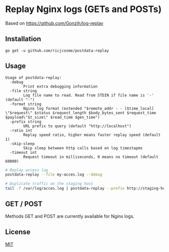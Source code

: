 # Replay Nginx logs (GETs and POSTs)
Based on https://github.com/Gonzih/log-replay

## Installation

```
go get -u github.com/ricjcosme/postdata-replay
```

## Usage

```
Usage of postdata-replay:
  -debug
    	Print extra debugging information
  -file string
    	Log file name to read. Read from STDIN if file name is '-' (default "-")
  -format string
    	Nginx log format (extended "$remote_addr - - [$time_local] \"$request\" $status $request_length $body_bytes_sent $request_time $payload\"$t_size\" $read_time $gen_time")
  -prefix string
    	URL prefix to query (default "http://localhost")
  -ratio int
    	Replay speed ratio, higher means faster replay speed (default 1)
  -skip-sleep
    	Skip sleep between http calls based on log timestapms
  -timeout int
    	Request timeout in milliseconds, 0 means no timeout (default 60000)
```

```bash
# Replay access log
postdata-replay --file my-acces.log --debug

# Duplicate traffic on the staging host
tail -f /var/log/acces.log | postdata-replay --prefix http://staging-host --skip-sleep
```

## GET / POST

Methods GET and POST are currently available for Nginx logs.

## License

[MIT](LICENSE)

[license-url]: LICENSE

[license-image]: https://img.shields.io/github/license/mashape/apistatus.svg

[capture]: capture.png
